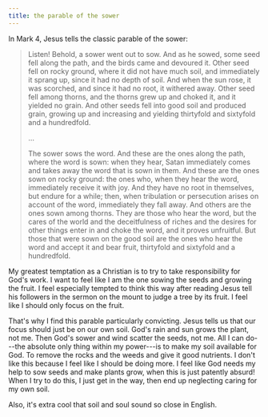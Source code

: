 ```yaml
---
title: the parable of the sower
---
```


In Mark 4, Jesus tells the classic parable of the sower:

> <span class=jesus>Listen! Behold, a sower went out to sow. And as he sowed, some seed fell along the path, and the birds came and devoured it. Other seed fell on rocky ground, where it did not have much soil, and immediately it sprang up, since it had no depth of soil. And when the sun rose, it was scorched, and since it had no root, it withered away. Other seed fell among thorns, and the thorns grew up and choked it, and it yielded no grain. And other seeds fell into good soil and produced grain, growing up and increasing and yielding thirtyfold and sixtyfold and a hundredfold.</span>
>
> ...
>
> <span class=jesus>The sower sows the word. And these are the ones along the path, where the word is sown: when they hear, Satan immediately comes and takes away the word that is sown in them. And these are the ones sown on rocky ground: the ones who, when they hear the word, immediately receive it with joy. And they have no root in themselves, but endure for a while; then, when tribulation or persecution arises on account of the word, immediately they fall away. And others are the ones sown among thorns. They are those who hear the word, but the cares of the world and the deceitfulness of riches and the desires for other things enter in and choke the word, and it proves unfruitful. But those that were sown on the good soil are the ones who hear the word and accept it and bear fruit, thirtyfold and sixtyfold and a hundredfold.</span>

My greatest temptation as a Christian is to try to take responsibility for God's work. I want to feel like I am the one sowing the seeds and growing the fruit. I feel especially tempted to think this way after reading Jesus tell his followers in the sermon on the mount to judge a tree by its fruit. I feel like I should only focus on the fruit.

That's why I find this parable particularly convicting. Jesus tells us that our focus should just be on our own soil. God's rain and sun grows the plant, not me. Then God's sower and wind scatter the seeds, not me. All I can do---the absolute only thing within my power---is to make my soil available for God. To remove the rocks and the weeds and give it good nutrients. I don't like this because I feel like I should be doing more. I feel like God needs my help to sow seeds and make plants grow, when this is just patently absurd! When I try to do this, I just get in the way, then end up neglecting caring for my own soil.

Also, it's extra cool that soil and soul sound so close in English.

